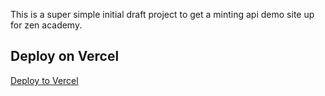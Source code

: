 This is a super simple initial draft project to get a minting api demo site up for zen academy. 

## Deploy on Vercel

[Deploy to Vercel](https://vercel.com/new/clone?repository-url=https://github.com/ornellagaldo/minting-api-demo.git&env=PROJECT_ID&env=CLIENT_SECRET&envDescription=CROSSMINT%20CREDENTIALS%20)

